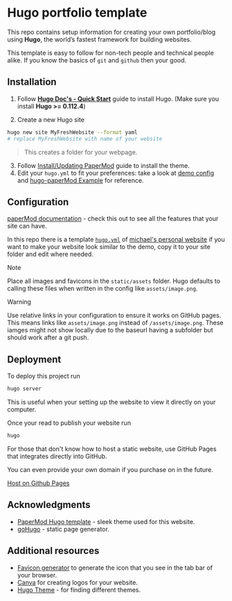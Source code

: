 # Hugo portfolio template

This repo contains setup information for creating your own portfolio/blog using **Hugo**, the world’s fastest framework for building websites.

This template is easy to follow for non-tech people and technical people alike. If you know the basics of `git` and `github` then your good.

## Installation

1. Follow **[Hugo Doc's - Quick Start](https://gohugo.io/getting-started/quick-start/)** guide to install Hugo. (Make sure you install **Hugo >= 0.112.4**)

2. Create a new Hugo site

```bash
hugo new site MyFreshWebsite --format yaml
# replace MyFreshWebsite with name of your website
```

> This creates a folder for your webpage.

3. Follow [Install/Updating PaperMod](https://github.com/adityatelange/hugo-PaperMod/wiki/Installation#installingupdating-papermod) guide to install the theme.
4. Edit your `hugo.yml` to fit your preferences: take a look at [demo config](./hugo.yml) and [hugo-paperMod Example](https://github.com/adityatelange/hugo-PaperMod/tree/exampleSite?tab=readme-ov-file) for reference.

## Configuration

[paperMod documentation](https://github.com/adityatelange/hugo-PaperMod/wiki) - check this out to see all the features that your site can have.

In this repo there is a template [`hugo.yml`](hugo.yml) of [michael's personal website](https://michaelforde.com) if you want to make your website look similar to the demo, copy it to your site folder and edit where needed.
> [!NOTE]  
> Place all images and favicons in the `static/assets` folder.
> Hugo defaults to calling these files when written in the config like `assets/image.png`.

> [!Warning]
> Use relative links in your configuration to ensure it works on GitHub pages.
> This means links like `assets/image.png` instead of `/assets/image.png`. These iamges might not show locally due to the baseurl having a subfolder but should work after a git push.

## Deployment

To deploy this project run

```bash
hugo server
```

This is useful when your setting up the website to view it directly on your computer.

Once your read to publish your website run

```bash
hugo
```

For those that don't know how to host a static website, use GitHub Pages that integrates directly into GitHub.

You can even provide your own domain if you purchase on in the future.

[Host on Github Pages](https://gohugo.io/hosting-and-deployment/hosting-on-github/
)

## Acknowledgments

- [PaperMod Hugo template](https://github.com/adityatelange/hugo-PaperMod) - sleek theme used for this website.
- [goHugo](https://gohugo.io/) - static page generator.

## Additional resources

- [Favicon generator](https://favicon.io) to generate the icon that you see in the tab bar of your browser.
- [Canva](https://canva.com) for creating logos for your website.
- [Hugo Theme](https://themes.gohugo.io/) - for finding different themes.
